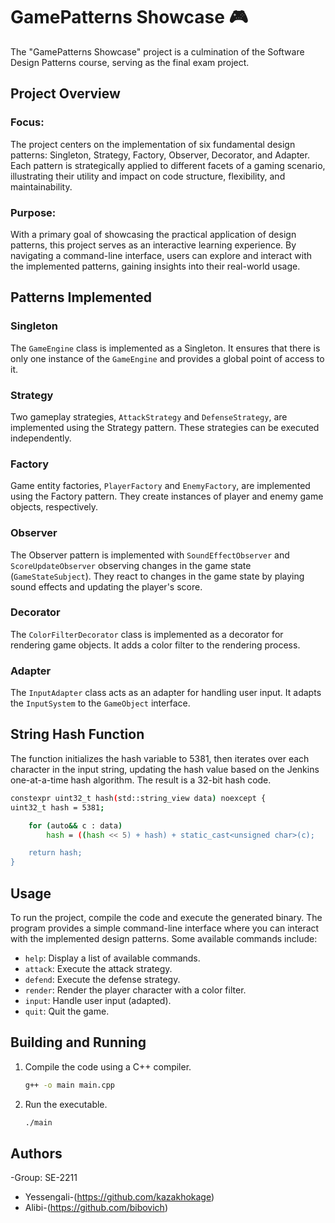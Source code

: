# GamePatterns Showcase 🎮

The "GamePatterns Showcase" project is a culmination of the Software Design Patterns course, serving as the final exam project.
## Project Overview
### Focus: 
The project centers on the implementation of six fundamental design patterns: Singleton, Strategy, Factory, Observer, Decorator, and Adapter. Each pattern is strategically applied to different facets of a gaming scenario, illustrating their utility and impact on code structure, flexibility, and maintainability.

### Purpose: 
With a primary goal of showcasing the practical application of design patterns, this project serves as an interactive learning experience. By navigating a command-line interface, users can explore and interact with the implemented patterns, gaining insights into their real-world usage.

## Patterns Implemented

### Singleton
The `GameEngine` class is implemented as a Singleton. It ensures that there is only one instance of the `GameEngine` and provides a global point of access to it.

### Strategy
Two gameplay strategies, `AttackStrategy` and `DefenseStrategy`, are implemented using the Strategy pattern. These strategies can be executed independently.

### Factory
Game entity factories, `PlayerFactory` and `EnemyFactory`, are implemented using the Factory pattern. They create instances of player and enemy game objects, respectively.

### Observer
The Observer pattern is implemented with `SoundEffectObserver` and `ScoreUpdateObserver` observing changes in the game state (`GameStateSubject`). They react to changes in the game state by playing sound effects and updating the player's score.

### Decorator
The `ColorFilterDecorator` class is implemented as a decorator for rendering game objects. It adds a color filter to the rendering process.

### Adapter
The `InputAdapter` class acts as an adapter for handling user input. It adapts the `InputSystem` to the `GameObject` interface.

## String Hash Function
The function initializes the hash variable to 5381, then iterates over each character in the input string, updating the hash value based on the Jenkins one-at-a-time hash algorithm. The result is a 32-bit hash code.
```bash
constexpr uint32_t hash(std::string_view data) noexcept {
uint32_t hash = 5381;

    for (auto&& c : data)
        hash = ((hash << 5) + hash) + static_cast<unsigned char>(c);

    return hash;
}
```



## Usage

To run the project, compile the code and execute the generated binary. The program provides a simple command-line interface where you can interact with the implemented design patterns. Some available commands include:
- `help`: Display a list of available commands.
- `attack`: Execute the attack strategy.
- `defend`: Execute the defense strategy.
- `render`: Render the player character with a color filter.
- `input`: Handle user input (adapted).
- `quit`: Quit the game.

## Building and Running
1. Compile the code using a C++ compiler.
   ```bash
   g++ -o main main.cpp
2. Run the executable.
   ```bash
   ./main

## Authors
-Group: SE-2211
- Yessengali-(https://github.com/kazakhokage)
- Alibi-(https://github.com/bibovich)




